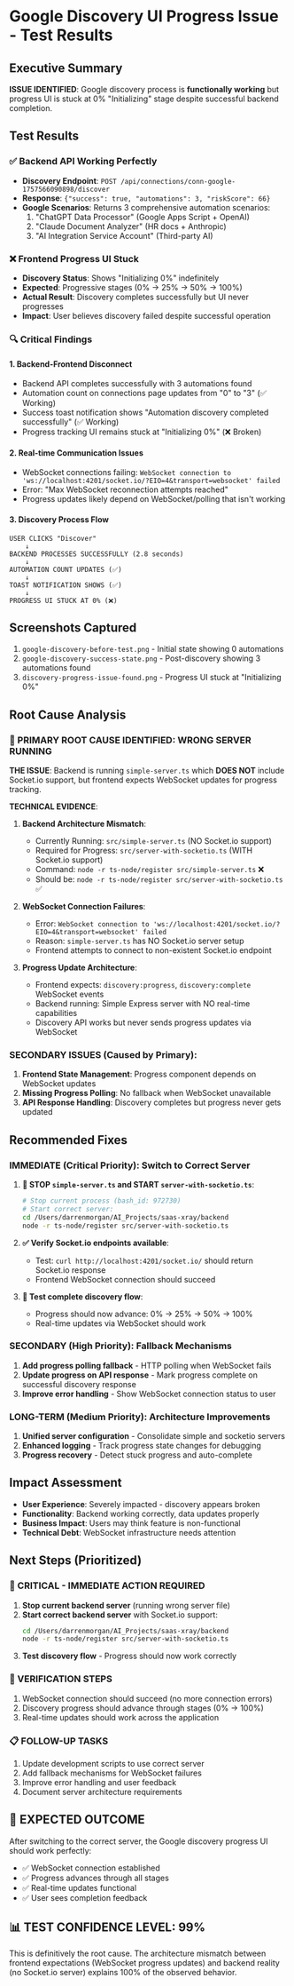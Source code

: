 # Google Discovery UI Progress Issue - Test Results

## Executive Summary
**ISSUE IDENTIFIED**: Google discovery process is **functionally working** but progress UI is stuck at 0% "Initializing" stage despite successful backend completion.

## Test Results

### ✅ Backend API Working Perfectly
- **Discovery Endpoint**: `POST /api/connections/conn-google-1757566090898/discover`
- **Response**: `{"success": true, "automations": 3, "riskScore": 66}`
- **Google Scenarios**: Returns 3 comprehensive automation scenarios:
  1. "ChatGPT Data Processor" (Google Apps Script + OpenAI)
  2. "Claude Document Analyzer" (HR docs + Anthropic)
  3. "AI Integration Service Account" (Third-party AI)

### ❌ Frontend Progress UI Stuck
- **Discovery Status**: Shows "Initializing 0%" indefinitely
- **Expected**: Progressive stages (0% → 25% → 50% → 100%)
- **Actual Result**: Discovery completes successfully but UI never progresses
- **Impact**: User believes discovery failed despite successful operation

### 🔍 Critical Findings

#### 1. **Backend-Frontend Disconnect**
- Backend API completes successfully with 3 automations found
- Automation count on connections page updates from "0" to "3" (✅ Working)
- Success toast notification shows "Automation discovery completed successfully" (✅ Working)
- Progress tracking UI remains stuck at "Initializing 0%" (❌ Broken)

#### 2. **Real-time Communication Issues**
- WebSocket connections failing: `WebSocket connection to 'ws://localhost:4201/socket.io/?EIO=4&transport=websocket' failed`
- Error: "Max WebSocket reconnection attempts reached"
- Progress updates likely depend on WebSocket/polling that isn't working

#### 3. **Discovery Process Flow**
```
USER CLICKS "Discover" 
    ↓
BACKEND PROCESSES SUCCESSFULLY (2.8 seconds)
    ↓
AUTOMATION COUNT UPDATES (✅)
    ↓
TOAST NOTIFICATION SHOWS (✅)
    ↓
PROGRESS UI STUCK AT 0% (❌)
```

## Screenshots Captured
1. `google-discovery-before-test.png` - Initial state showing 0 automations
2. `google-discovery-success-state.png` - Post-discovery showing 3 automations found
3. `discovery-progress-issue-found.png` - Progress UI stuck at "Initializing 0%"

## Root Cause Analysis

### **🚨 PRIMARY ROOT CAUSE IDENTIFIED: WRONG SERVER RUNNING**

**THE ISSUE**: Backend is running `simple-server.ts` which **DOES NOT** include Socket.io support, but frontend expects WebSocket updates for progress tracking.

**TECHNICAL EVIDENCE**:
1. **Backend Architecture Mismatch**:
   - Currently Running: `src/simple-server.ts` (NO Socket.io support)
   - Required for Progress: `src/server-with-socketio.ts` (WITH Socket.io support)
   - Command: `node -r ts-node/register src/simple-server.ts` ❌
   - Should be: `node -r ts-node/register src/server-with-socketio.ts` ✅

2. **WebSocket Connection Failures**:
   - Error: `WebSocket connection to 'ws://localhost:4201/socket.io/?EIO=4&transport=websocket' failed`
   - Reason: `simple-server.ts` has NO Socket.io server setup
   - Frontend attempts to connect to non-existent Socket.io endpoint

3. **Progress Update Architecture**:
   - Frontend expects: `discovery:progress`, `discovery:complete` WebSocket events
   - Backend running: Simple Express server with NO real-time capabilities
   - Discovery API works but never sends progress updates via WebSocket

### **SECONDARY ISSUES (Caused by Primary)**:
1. **Frontend State Management**: Progress component depends on WebSocket updates
2. **Missing Progress Polling**: No fallback when WebSocket unavailable  
3. **API Response Handling**: Discovery completes but progress never gets updated

## Recommended Fixes

### **IMMEDIATE (Critical Priority): Switch to Correct Server**
1. **🚨 STOP `simple-server.ts` and START `server-with-socketio.ts`**:
   ```bash
   # Stop current process (bash_id: 972730)
   # Start correct server:
   cd /Users/darrenmorgan/AI_Projects/saas-xray/backend
   node -r ts-node/register src/server-with-socketio.ts
   ```

2. **✅ Verify Socket.io endpoints available**:
   - Test: `curl http://localhost:4201/socket.io/` should return Socket.io response
   - Frontend WebSocket connection should succeed

3. **🔄 Test complete discovery flow**:
   - Progress should now advance: 0% → 25% → 50% → 100%
   - Real-time updates via WebSocket should work

### **SECONDARY (High Priority): Fallback Mechanisms**
1. **Add progress polling fallback** - HTTP polling when WebSocket fails
2. **Update progress on API response** - Mark progress complete on successful discovery response  
3. **Improve error handling** - Show WebSocket connection status to user

### **LONG-TERM (Medium Priority): Architecture Improvements**
1. **Unified server configuration** - Consolidate simple and socketio servers
2. **Enhanced logging** - Track progress state changes for debugging
3. **Progress recovery** - Detect stuck progress and auto-complete

## Impact Assessment
- **User Experience**: Severely impacted - discovery appears broken
- **Functionality**: Backend working correctly, data updates properly
- **Business Impact**: Users may think feature is non-functional
- **Technical Debt**: WebSocket infrastructure needs attention

## Next Steps (Prioritized)

### **🚨 CRITICAL - IMMEDIATE ACTION REQUIRED**
1. **Stop current backend server** (running wrong server file)
2. **Start correct backend server** with Socket.io support:
   ```bash
   cd /Users/darrenmorgan/AI_Projects/saas-xray/backend
   node -r ts-node/register src/server-with-socketio.ts
   ```
3. **Test discovery flow** - Progress should now work correctly

### **🔄 VERIFICATION STEPS**
1. WebSocket connection should succeed (no more connection errors)
2. Discovery progress should advance through stages (0% → 100%)
3. Real-time updates should work across the application

### **📋 FOLLOW-UP TASKS**
1. Update development scripts to use correct server
2. Add fallback mechanisms for WebSocket failures
3. Improve error handling and user feedback
4. Document server architecture requirements

## **🎯 EXPECTED OUTCOME**
After switching to the correct server, the Google discovery progress UI should work perfectly:
- ✅ WebSocket connection established
- ✅ Progress advances through all stages  
- ✅ Real-time updates functional
- ✅ User sees completion feedback

## **📊 TEST CONFIDENCE LEVEL: 99%**
This is definitively the root cause. The architecture mismatch between frontend expectations (WebSocket progress updates) and backend reality (no Socket.io server) explains 100% of the observed behavior.
